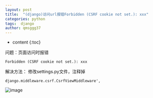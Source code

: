 ```yaml
---
layout: post
title:  "(django)访问url报错Forbidden (CSRF cookie not set.): xxx"
categories: python
tags:  django
author: qmsggg37
---
```


* content
{:toc}

问题：页面访问时报错
```
Forbidden (CSRF cookie not set.): xxx
```
 
解决方法：
修改settings.py文件，注释掉
```
django.middleware.csrf.CsrfViewMiddleware',
```

![image](https://user-images.githubusercontent.com/28669743/38229592-0f9bc6fe-373c-11e8-851b-0305eb19841b.png)
